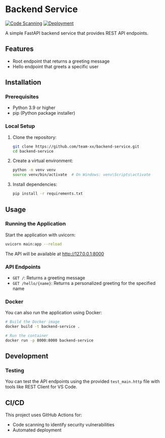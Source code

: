 # Backend Service

[![Code Scanning](https://github.com/team-xx-capstone-deploycamp/backend-service/actions/workflows/code-scanning.yml/badge.svg)](https://github.com/team-xx/backend-service/actions/workflows/code-scanning.yml)
[![Deployment](https://github.com/team-xx-capstone-deploycamp/backend-service/actions/workflows/deployment.yml/badge.svg)](https://github.com/team-xx/backend-service/actions/workflows/deployment.yml)

A simple FastAPI backend service that provides REST API endpoints.

## Features

- Root endpoint that returns a greeting message
- Hello endpoint that greets a specific user

## Installation

### Prerequisites

- Python 3.9 or higher
- pip (Python package installer)

### Local Setup

1. Clone the repository:
   ```bash
   git clone https://github.com/team-xx/backend-service.git
   cd backend-service
   ```

2. Create a virtual environment:
   ```bash
   python -m venv venv
   source venv/bin/activate  # On Windows: venv\Scripts\activate
   ```

3. Install dependencies:
   ```bash
   pip install -r requirements.txt
   ```

## Usage

### Running the Application

Start the application with uvicorn:

```bash
uvicorn main:app --reload
```

The API will be available at http://127.0.0.1:8000

### API Endpoints

- `GET /`: Returns a greeting message
- `GET /hello/{name}`: Returns a personalized greeting for the specified name

### Docker

You can also run the application using Docker:

```bash
# Build the Docker image
docker build -t backend-service .

# Run the container
docker run -p 8000:8000 backend-service
```

## Development

### Testing

You can test the API endpoints using the provided `test_main.http` file with tools like REST Client for VS Code.

## CI/CD

This project uses GitHub Actions for:
- Code scanning to identify security vulnerabilities
- Automated deployment